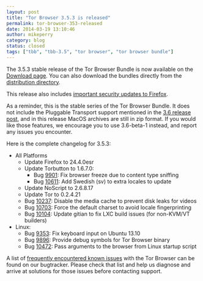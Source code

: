 ```yaml
---
layout: post
title: "Tor Browser 3.5.3 is released"
permalink: tor-browser-353-released
date: 2014-03-19 13:10:46
author: mikeperry
category: blog
status: closed
tags: ["tbb", "tbb-3.5", "tor browser", "tor browser bundle"]
---
```


The 3.5.3 stable release of the Tor Browser Bundle is now available on the [Download page](https://www.torproject.org/download/download-easy.html). You can also download the bundles directly from the [distribution directory](https://www.torproject.org/dist/torbrowser/3.5.3/).

This release also includes [important security updates to Firefox](https://www.mozilla.org/security/known-vulnerabilities/firefoxESR.html#firefox24.4).

As a reminder, this is the stable series of the Tor Browser Bundle. It does not include the Pluggable Transport support mentioned in the [3.6 release post](https://blog.torproject.org/blog/tor-browser-36-beta-1-released), and in this release MacOS archives are still in zip format. If you would like those features, we encourage you to use 3.6-beta-1 instead, and report any issues you encounter.

Here is the complete changelog for 3.5.3:

-   All Platforms
    -   Update Firefox to 24.4.0esr
    -   Update Torbutton to 1.6.7.0:
        -   Bug [9901](https://trac.torproject.org/projects/tor/ticket/9901): Fix browser freeze due to content type sniffing
        -   Bug [10611](https://trac.torproject.org/projects/tor/ticket/10611): Add Swedish (sv) to extra locales to update
    -   Update NoScript to 2.6.8.17
    -   Update Tor to 0.2.4.21
    -   Bug [10237](https://trac.torproject.org/projects/tor/ticket/10237): Disable the media cache to prevent disk leaks for videos
    -   Bug [10703](https://trac.torproject.org/projects/tor/ticket/10703): Force the default charset to avoid locale fingerprinting
    -   Bug [10104](https://trac.torproject.org/projects/tor/ticket/10104): Update gitian to fix LXC build issues (for non-KVM/VT builders)
-   Linux:
    -   Bug [9353](https://trac.torproject.org/projects/tor/ticket/9353): Fix keyboard input on Ubuntu 13.10
    -   Bug [9896](https://trac.torproject.org/projects/tor/ticket/9896): Provide debug symbols for Tor Browser binary
    -   Bug [10472](https://trac.torproject.org/projects/tor/ticket/10472): Pass arguments to the browser from Linux startup script

A list of [frequently encountered known issues](https://trac.torproject.org/projects/tor/query?keywords=~tbb-helpdesk-frequent&status=!closed) with the Tor Browser can be found on our bugtracker. Please check that list and help us diagnose and arrive at solutions for those issues before contacting support.

